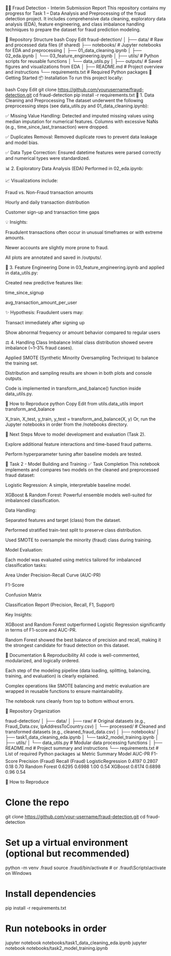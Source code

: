 🕵️‍♂️ Fraud Detection - Interim Submission Report
This repository contains my progress for Task 1 – Data Analysis and Preprocessing of the fraud detection project. It includes comprehensive data cleaning, exploratory data analysis (EDA), feature engineering, and class imbalance handling techniques to prepare the dataset for fraud prediction modeling.

📁 Repository Structure
bash
Copy
Edit
fraud-detection/
│
├── data/                   # Raw and processed data files (if shared)
├── notebooks/              # Jupyter notebooks for EDA and preprocessing
│   ├── 01_data_cleaning.ipynb
│   ├── 02_eda.ipynb
│   └── 03_feature_engineering.ipynb
│
├── utils/                  # Python scripts for reusable functions
│   └── data_utils.py
│
├── outputs/                # Saved figures and visualizations from EDA
│
├── README.md               # Project overview and instructions
└── requirements.txt        # Required Python packages
🚀 Getting Started
📦 Installation
To run this project locally:

bash
Copy
Edit
git clone https://github.com/yourusername/fraud-detection.git
cd fraud-detection
pip install -r requirements.txt
🧼 1. Data Cleaning and Preprocessing
The dataset underwent the following preprocessing steps (see data_utils.py and 01_data_cleaning.ipynb):

✅ Missing Value Handling: Detected and imputed missing values using median imputation for numerical features. Columns with excessive NaNs (e.g., time_since_last_transaction) were dropped.

✅ Duplicates Removal: Removed duplicate rows to prevent data leakage and model bias.

✅ Data Type Correction: Ensured datetime features were parsed correctly and numerical types were standardized.

📊 2. Exploratory Data Analysis (EDA)
Performed in 02_eda.ipynb:

📈 Visualizations include:

Fraud vs. Non-Fraud transaction amounts

Hourly and daily transaction distribution

Customer sign-up and transaction time gaps

💡 Insights:

Fraudulent transactions often occur in unusual timeframes or with extreme amounts.

Newer accounts are slightly more prone to fraud.

All plots are annotated and saved in /outputs/.

🧠 3. Feature Engineering
Done in 03_feature_engineering.ipynb and applied in data_utils.py:

Created new predictive features like:

time_since_signup

avg_transaction_amount_per_user

✨ Hypothesis: Fraudulent users may:

Transact immediately after signing up

Show abnormal frequency or amount behavior compared to regular users

⚖️ 4. Handling Class Imbalance
Initial class distribution showed severe imbalance (~1–3% fraud cases).

Applied SMOTE (Synthetic Minority Oversampling Technique) to balance the training set.

Distribution and sampling results are shown in both plots and console outputs.

Code is implemented in transform_and_balance() function inside data_utils.py.

📎 How to Reproduce
python
Copy
Edit
from utils.data_utils import transform_and_balance

X_train, X_test, y_train, y_test = transform_and_balance(X, y)
Or, run the Jupyter notebooks in order from the /notebooks directory.

📌 Next Steps
Move to model development and evaluation (Task 2).

Explore additional feature interactions and time-based fraud patterns.

Perform hyperparameter tuning after baseline models are tested.



📌 Task 2 - Model Building and Training
✅ Task Completion
This notebook implements and compares two models on the cleaned and preprocessed fraud dataset:

Logistic Regression: A simple, interpretable baseline model.

XGBoost & Random Forest: Powerful ensemble models well-suited for imbalanced classification.

Data Handling:

Separated features and target (class) from the dataset.

Performed stratified train-test split to preserve class distribution.

Used SMOTE to oversample the minority (fraud) class during training.

Model Evaluation:

Each model was evaluated using metrics tailored for imbalanced classification tasks:

Area Under Precision-Recall Curve (AUC-PR)

F1-Score

Confusion Matrix

Classification Report (Precision, Recall, F1, Support)

Key Insights:

XGBoost and Random Forest outperformed Logistic Regression significantly in terms of F1-score and AUC-PR.

Random Forest showed the best balance of precision and recall, making it the strongest candidate for fraud detection on this dataset.

🧪 Documentation & Reproducibility
All code is well-commented, modularized, and logically ordered.

Each step of the modeling pipeline (data loading, splitting, balancing, training, and evaluation) is clearly explained.

Complex operations like SMOTE balancing and metric evaluation are wrapped in reusable functions to ensure maintainability.

The notebook runs cleanly from top to bottom without errors.

📁 Repository Organization

fraud-detection/
│
├── data/
│   ├── raw/                        # Original datasets (e.g., Fraud_Data.csv, IpAddressToCountry.csv)
│   └── processed/                  # Cleaned and transformed datasets (e.g., cleaned_fraud_data.csv)
│
├── notebooks/
│   ├── task1_data_cleaning_eda.ipynb
│   └── task2_model_training.ipynb
│
├── utils/
│   └── data_utils.py              # Modular data processing functions
│
├── README.md                      # Project summary and instructions
└── requirements.txt               # List of required Python packages
📊 Metric Summary
Model	AUC-PR	F1-Score	Precision (Fraud)	Recall (Fraud)
LogisticRegression	0.4197	0.2807	0.18	0.70
Random Forest	0.6295	0.6988	1.00	0.54
XGBoost	0.6174	0.6898	0.96	0.54

🚀 How to Reproduce

# Clone the repo
git clone https://github.com/your-username/fraud-detection.git
cd fraud-detection

# Set up a virtual environment (optional but recommended)
python -m venv .fraud
source .fraud/bin/activate  # or .fraud\Scripts\activate on Windows

# Install dependencies
pip install -r requirements.txt

# Run notebooks in order
jupyter notebook notebooks/task1_data_cleaning_eda.ipynb
jupyter notebook notebooks/task2_model_training.ipynb
